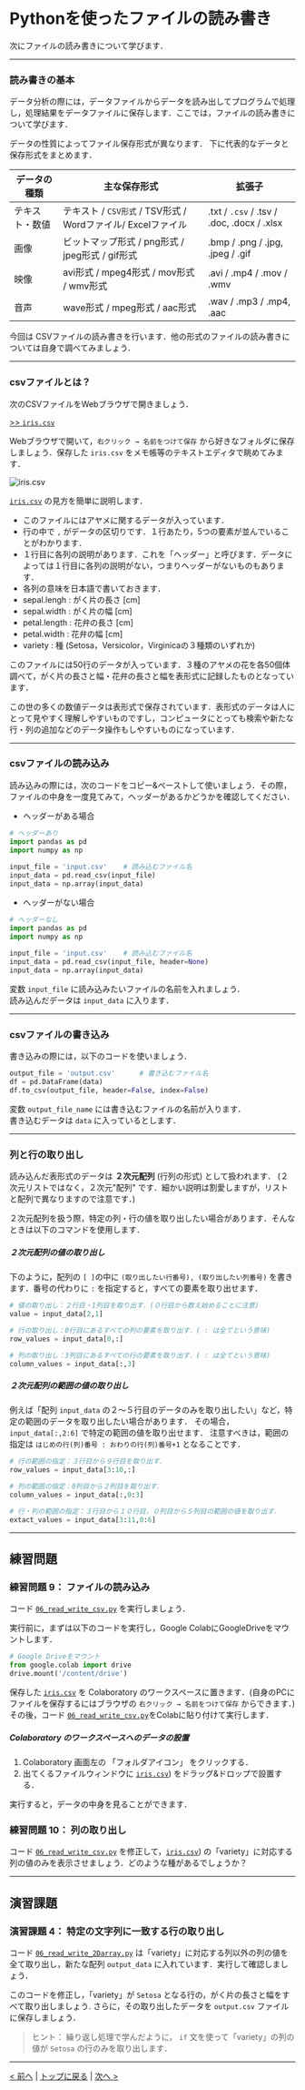 # Pythonを使ったファイルの読み書き

次にファイルの読み書きについて学びます．

--- 
### 読み書きの基本

データ分析の際には，データファイルからデータを読み出してプログラムで処理し，処理結果をデータファイルに保存します．ここでは，ファイルの読み書きについて学びます．

データの性質によってファイル保存形式が異なります．
下に代表的なデータと保存形式をまとめます．

| データの種類  | 主な保存形式 | 拡張子 |
| ------------- | ------------- | -------------  |
| テキスト・数値  | テキスト / `CSV形式` / TSV形式 / Wordファイル/ Excelファイル  | .txt / `.csv` / .tsv / .doc, .docx / .xlsx |
| 画像 | ビットマップ形式 / png形式 / jpeg形式 / gif形式  | .bmp / .png / .jpg, .jpeg / .gif |
| 映像  | avi形式 / mpeg4形式 / mov形式 / wmv形式  | .avi / .mp4 / .mov / .wmv |
| 音声  | wave形式 / mpeg形式 / aac形式  | .wav / .mp3 / .mp4, .aac |

今回は CSVファイルの読み書きを行います．他の形式のファイルの読み書きについては自身で調べてみましょう．

---
### csvファイルとは？

次のCSVファイルをWebブラウザで開きましょう．

[>> `iris.csv`](https://raw.githubusercontent.com/FIPResearch/AL1_Introduction_to_Programming/main/06_read_write/iris.csv)

Webブラウザで開いて，`右クリック → 名前をつけて保存` から好きなフォルダに保存しましょう．保存した `iris.csv` をメモ帳等のテキストエディタで眺めてみます．

![iris.csv](iris.png)

[`iris.csv`](https://raw.githubusercontent.com/FIPResearch/AL1_Introduction_to_Programming/main/06_read_write/iris.csv) の見方を簡単に説明します．
- このファイルにはアヤメに関するデータが入っています．
- 行の中で `,` がデータの区切りです．１行あたり，5つの要素が並んでいることがわかります．
- １行目に各列の説明があります．これを「ヘッダー」と呼びます．データによっては１行目に各列の説明がない，つまりヘッダーがないものもあります．
- 各列の意味を日本語で書いておきます．  
 - sepal.lengh : がく片の長さ [cm]
 - sepal.width : がく片の幅 [cm]
 - petal.length : 花弁の長さ [cm]
 - petal.width : 花弁の幅 [cm]
 - variety : 種 (Setosa，Versicolor，Virginicaの３種類のいずれか)

このファイルには50行のデータが入っています．３種のアヤメの花を各50個体調べて，がく片の長さと幅・花弁の長さと幅を表形式に記録したものとなっています．

この世の多くの数値データは表形式で保存されています．表形式のデータは人にとって見やすく理解しやすいものですし，コンピュータにとっても検索や新たな行・列の追加などのデータ操作もしやすいものになっています．

---
### csvファイルの読み込み

読み込みの際には，次のコードをコピー&ペーストして使いましょう．その際，ファイルの中身を一度見てみて，ヘッダーがあるかどうかを確認してください．
- ヘッダーがある場合

```Python
# ヘッダーあり
import pandas as pd
import numpy as np
 
input_file = 'input.csv'	# 読み込むファイル名
input_data = pd.read_csv(input_file)
input_data = np.array(input_data)
```
- ヘッダーがない場合

```Python
# ヘッダーなし
import pandas as pd
import numpy as np
　
input_file = 'input.csv'	# 読み込むファイル名
input_data = pd.read_csv(input_file, header=None)
input_data = np.array(input_data)
```
変数 `input_file` に読み込みたいファイルの名前を入れましょう．  
読み込んだデータは `input_data` に入ります．

---
### csvファイルの書き込み

書き込みの際には，以下のコードを使いましょう．
```Python
output_file = 'output.csv'		# 書き込むファイル名
df = pd.DataFrame(data)
df.to_csv(output_file, header=False, index=False)
```

変数 `output_file_name` には書き込むファイルの名前が入ります．  
書き込むデータは `data` に入っているとします．

---
### 列と行の取り出し

読み込んだ表形式のデータは **２次元配列** (行列の形式) として扱われます．
(２次元リストではなく，２次元"配列" です．細かい説明は割愛しますが，リストと配列で異なりますので注意です．)

２次元配列を扱う際，特定の列・行の値を取り出したい場合があります．そんなときは以下のコマンドを使用します．

##### ２次元配列の値の取り出し

下のように，配列の `[ ]`の中に `(取り出したい行番号), (取り出したい列番号)` を書きます．番号の代わりに `:` を指定すると，すべての要素を取り出せます．

```Python
# 値の取り出し：２行目・1列目を取り出す．(０行目から数え始めることに注意)
value = input_data[2,1]

# 行の取り出し：0行目にあるすべての列の要素を取り出す．( : は全てという意味)
row_values = input_data[0,:]

# 列の取り出し：3列目にあるすべての行の要素を取り出す．( : は全てという意味)
column_values = input_data[:,3]
```

##### ２次元配列の範囲の値の取り出し

例えば「配列 `input_data` の２～５行目のデータのみを取り出したい」など，特定の範囲のデータを取り出したい場合があります．
その場合，`input_data[:,2:6]` で特定の範囲の値を取り出せます．
注意すべきは，範囲の指定は `はじめの行(列)番号 : おわりの行(列)番号+1` となることです．

```Python
# 行の範囲の指定：３行目から９行目を取り出す．
row_values = input_data[3:10,:]

# 列の範囲の指定：0列目から２列目を取り出す．
column_values = input_data[:,0:3]

# 行・列の範囲の指定：３行目から１０行目，０列目から５列目の範囲の値を取り出す．
extact_values = input_data[3:11,0:6]
```

---
## 練習問題
### 練習問題 9： ファイルの読み込み

コード [`06_read_write_csv.py`](06_read_write_csv.py) を実行しましょう．

実行前に，まずは以下のコードを実行し，Google ColabにGoogleDriveをマウントします．
```Python
# Google Driveをマウント
from google.colab import drive
drive.mount('/content/drive')
```

保存した [`iris.csv`](iris.csv) を Colaboratory のワークスペースに置きます．(自身のPCにファイルを保存するにはブラウザの `右クリック → 名前をつけて保存` からできます．)  
その後，コード [`06_read_write_csv.py`](06_read_write_csv.py)をColabに貼り付けて実行します．

##### Colaboratory のワークスペースへのデータの設置
1. Colaboratory 画面左の 「フォルダアイコン」 をクリックする．
2. 出てくるファイルウィンドウに [`iris.csv`](https://raw.githubusercontent.com/FIPResearch/AL1_Introduction_to_Programming/main/06_read_write/iris.csv)) をドラッグ&ドロップで設置する．

実行すると，データの中身を見ることができます．

### 練習問題 10： 列の取り出し

コード [`06_read_write_csv.py`](06_read_write_csv.py) を修正して，[`iris.csv`](https://raw.githubusercontent.com/FIPResearch/AL1_Introduction_to_Programming/main/06_read_write/iris.csv)) の「variety」に対応する列の値のみを表示させましょう．どのような種があるでしょうか？

---
## 演習課題
### 演習課題 4： 特定の文字列に一致する行の取り出し

コード [`06_read_write_2Darray.py`](06_read_write_2Darray.py) は「variety」に対応する列以外の列の値を全て取り出し，新たな配列 `output_data` に入れています．実行して確認しましょう．

このコードを修正し，「variety」が `Setosa` となる行の，がく片の長さと幅をすべて取り出しましょう.
さらに，その取り出したデータを `output.csv` ファイルに保存しましょう．

> ヒント： 繰り返し処理で学んだように， `if` 文を使って「variety」の列の値が `Setosa` の行のみを取り出します．

--- 
[< 前へ](../05_for) | [トップに戻る](https://github.com/FIPResearch/AL1_Introduction_to_Programming) | [次へ >](../07_module)
